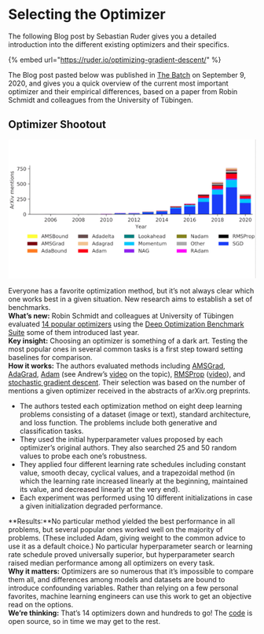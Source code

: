 # Selecting the Optimizer

The following Blog post by Sebastian Ruder gives you a detailed introduction into the different existing optimizers and their specifics.

{% embed url="https://ruder.io/optimizing-gradient-descent/" %}

The Blog post pasted below was published in [The Batch](https://blog.deeplearning.ai/blog/the-batch-data-for-defense-predicting-credit-approvals-more-learning-from-fewer-labels-hunting-for-planets) on September 9, 2020, and gives you a quick overview of the current most important optimizer and their empirical differences, based on a paper from Robin Schmidt and colleagues from the University of Tübingen.

## **Optimizer Shootout**

![14 most popular optimizers according to arXiv mentions](<../.gitbook/assets/grafik (1).png>)

Everyone has a favorite optimization method, but it’s not always clear which one works best in a given situation. New research aims to establish a set of benchmarks.\
**What’s new:** Robin Schmidt and colleagues at University of Tübingen evaluated [14 popular optimizers](https://info.deeplearning.ai/e2t/tc/VVw5LK7jRbdyN8F-8-Sny3hcVLsY3L4fNPgqN5NMMlD3p\_8SV1-WJV7Cg-xsN9bgjR2-1xjzW7Z\_dN96gGHSVW2kj6SJ2C-Q5pW36sJnG6MFdpCW1lLJ8m8Mg-ZmW30FrkQ3zfKlSW3z5Gb83\_lChmVC3Kkf6tGjjvN19-9JVgnRYsN1FQXcsyLFCdW5ftV2N2NPdwVW3B2yYc5bbh4pW95TKsf8H48fBW3ZXzXG2rbWzYW2xWw-Q2rPcFFW93N-lC5btqv5W2pd9\_p2sc70CN2Q4Rmt5McDwW2btbl-5yl0j5W2cdl\_t94lqcNW3ryZh67WQ5zFW5DQ2Y75fXKpG3pLK1) using the [Deep Optimization Benchmark Suite](https://info.deeplearning.ai/e2t/tc/VVw5LK7jRbdyN8F-8-Sny3hcVLsY3L4fNPgqN5NMMlD3p\_8SV1-WJV7CgYQvW34DqYg1TMS0CW3ql6444fXY0CW3\_n4Bx22Wt97W7zp5GL95n8NZVyDczM1VzMhDW5R38yG4MXTpdVZBFGF8bCtXNW674skP6Bn4PZW6N465y5xzDmLVcVV596HHXSMVdM3Sc9hlTCnW5c5dJh5gKnlYW9lW0D14SMBkqVBy5WC7FDdD5W7Tlsg86MmsY3W5l1fFz1mKc4pW6L7jv15Wk7rWW1hvKCs2h8pDHW56Rcgq6T6vwrW5XgmlH4JZFbrN8R2695LtcbmW73q7Pd58f7BN3hQy1) some of them introduced last year.\
**Key insight:** Choosing an optimizer is something of a dark art. Testing the most popular ones in several common tasks is a first step toward setting baselines for comparison.\
**How it works:** The authors evaluated methods including [AMSGrad](https://info.deeplearning.ai/e2t/tc/VVw5LK7jRbdyN8F-8-Sny3hcVLsY3L4fNPgqN5NMMlX3p\_97V1-WJV7CgBNwN4NWzQ-WnkqjW98HvtZ6c-dbFW8P8cHF4BnxTfN3JGPv-R9PwVW2VlDmL5By9gNVQRNDM3xqCbqW83cgNj407L8vW5dFZl-4p\_46jW1BgW627ZrwS8W3-6TY97zf7r3Vf6CPM2pp4SnW3yVV\_r6pJPRMN2Hq31D4sYgwW46Px5C2vTfW4VVTX3b1xDc8FW10blpR4VccjcW1mtHCX6V317VW2d2mvR4ny9r0W4hb\_fS42TX3SW3ncH4s3YpKHYW8jj51F3Pp5z0W3XcdZx6fLp5YW6kqNll3GYZy9Vdt7vf8RC1\_K35Zv1), [AdaGrad](https://info.deeplearning.ai/e2t/tc/VVw5LK7jRbdyN8F-8-Sny3hcVLsY3L4fNPgqN5NMMlX3p\_97V1-WJV7CgM4SW7ty9qr3D9bKlMlj85sRtbVZW37TrGC62tpJWW97yk6811WrmrW4BCjjL4ZSLhCVX2yKb2qwGH0W6wBHYt39Mr1JW6spZBZ9dP4hpN5YQzp21jWqvW2T\_L467JsYjvW3SzB0X3cV6DVW5VLBng2TGVBmN2trmPGx08t2N8YQF4yQmXg\_W305ccM1\_t\_VFW1ChlVX2Zjj5kW8f6L4x2tzptwW2TKcNB85vgBcW9fxP6B7-D-8xW6MtHr1186hynW1ny\_5q8sXmKNW7BBd2g5wG2s2W28QpsB2F1vvXW9bW2jj3mvYJ139P\_1), [Adam](https://info.deeplearning.ai/e2t/tc/VVw5LK7jRbdyN8F-8-Sny3hcVLsY3L4fNPgqN5NMMlD3p\_8SV1-WJV7CgRspW8y3WV92nkHH5W4GGRsq6b48ftW2S7F1L13LPNmTWjQc1bx3gWW7H8dPG3HmK-8N29q8cXyW2T-Myp4yCxktDBW5C\_XBy2vmQ2tW2WFpy42XxLQxN8DrWJFD1CxQW3\_hjpR2XvTrBW66jnt35DggBLW9dmfHR3dCTwHW6\_y\_Xg1GvBFGW4-jyHP5-kGllW2hZy9J6ChfWPN4SQz4PnbwK6W8-gDrR5fYTBFW8rQmFL8rJTpcV6KBW21LDM6SW8KBrSc5Z9-C6W57HwQ25yKn4L3mtk1) (see Andrew’s [video](https://info.deeplearning.ai/e2t/tc/VVw5LK7jRbdyN8F-8-Sny3hcVLsY3L4fNPgqN5NMMlD3p\_8SV1-WJV7CgCH7V9Q0ft2WZc75W8prmp52WxpJ\_W5SnZmK466b1SW2BsTk\_1McsjqW5RmWyf7WxhMgW4dW82r5k\_FDpW3Ycl4Y1KYRB5W5sRfKN3zCKZPW6xyznG6qHn5MW2v9vQQ37nJ6MW8qJ0CR2BKC7BW68Nffz7pL0LJW558Qry4VcW\_kW3VM1B11Cc1chW7F9kTV6jt8tNW8zFkTB8BySs\_F6xV\_pBX6pWW6vs2cb6jv\_yBW3rhp9s5gLlMlW6KLXGv6RVjdGN82JC5XykVSzW3Mw3Mq8RVDvj33w31) on the topic), [RMSProp](https://info.deeplearning.ai/e2t/tc/VVw5LK7jRbdyN8F-8-Sny3hcVLsY3L4fNPgqN5NMMmc3p\_9rV1-WJV7CgBKmW66-Z3B8\_9XdzW8NkrQl852hhKW6GSTBh8lDmJJW8tDkjz7Q3kC5W31JQ1h8FQ4tKW6gGtQl944rBFW63TrH\_8m3TpJW7K6t-12sYyjkW47YGX059SkKzW5zK-458DScpqW53F72x77fxfKMq8mrl\_pttKW8LQ64c8mNckpW1xqgS86Q-wk1MKjK0QNwV1XW5TF4117SCJPbW2HF1Zh8vX492N95W-cnbtt80W1rK1Yt2nnVXqW4yfvrd3N3ZTvW6880Ls6W7ThJW7FlpPY4fdvKwW5KSJDJ790w7gN2NG-9QQQgqSW7yhqp51Qt\_JMW8MzW7p7hPPk637fX1) ([video](https://info.deeplearning.ai/e2t/tc/VVw5LK7jRbdyN8F-8-Sny3hcVLsY3L4fNPgqN5NMMlD3p\_8SV1-WJV7CgNhHW1fFhlV1HpND9W7XsfSX59ShgTW1GnphH5FhVv9W8SYQm610rXFjW2JhSzy3rhwWVW3gF0Bd7sn26pW8JyY0b5V9kVXW4WzFWl5DG\_KCW5\_t2Xn4BDypyV2PP0p19TvLDW1S9-jM2\_BSBjW8Wmqky5ZPljSW5HP8Ng4KM\_cbW1FKmFv7q\_4mfW1Gg0Gh3bdgW0W74SdDK7mXjW0V8xPPW4YJGntW8sxrn64LrJ9XW5zPvfd7pVYPBN1vdY7NhcSwQW6VsH0r3M\_W8pW1kb7jj1WzcR72-r1)), and [stochastic gradient descent](https://info.deeplearning.ai/e2t/tc/VVw5LK7jRbdyN8F-8-Sny3hcVLsY3L4fNPgqN5NMMlX3p\_97V1-WJV7CgXhPVnTn-K8G7\_QMN7yJxtfKMj7XW1s7wNJ721HFMW55nBnt6RlL1RN6nSvGMFVzG\_W5TkSVY2b\_JLjW3BjY-L511S2YW6MDVfh3PLNVsW1djhF\_1wFkcJW36pqXz8r\_SxnN2hD20WZNjtHW8mZGlR5rs9gzN5nt\_8HdMYFWW3SC6VQ7H-xsVW4bz0Zm2k56ktW6zmp\_75KMtcBW3NCqhC4gw42MN7ph-VFvGpgPW7bRbRB87pB7\_W3rtjH13cFxyCW4QFPt\_61f--hW12WgGp1Kqt6wN5PK\_p0Qv6Y9VZvk2G9ckyct2Jr1). Their selection was based on the number of mentions a given optimizer received in the abstracts of arXiv.org preprints.

* The authors tested each optimization method on eight deep learning problems consisting of a dataset (image or text), standard architecture, and loss function. The problems include both generative and classification tasks.
* They used the initial hyperparameter values proposed by each optimizer’s original authors. They also searched 25 and 50 random values to probe each one’s robustness.
* They applied four different learning rate schedules including constant value, smooth decay, cyclical values, and a trapezoidal method (in which the learning rate increased linearly at the beginning, maintained its value, and decreased linearly at the very end).
* Each experiment was performed using 10 different initializations in case a given initialization degraded performance.

**Results:**No particular method yielded the best performance in all problems, but several popular ones worked well on the majority of problems. (These included Adam, giving weight to the common advice to use it as a default choice.) No particular hyperparameter search or learning rate schedule proved universally superior, but hyperparameter search raised median performance among all optimizers on every task.\
**Why it matters:** Optimizers are so numerous that it’s impossible to compare them all, and differences among models and datasets are bound to introduce confounding variables. Rather than relying on a few personal favorites, machine learning engineers can use this work to get an objective read on the options.\
**We’re thinking:** That’s 14 optimizers down and hundreds to go! The [code](https://info.deeplearning.ai/e2t/tc/VVw5LK7jRbdyN8F-8-Sny3hcVLsY3L4fNPgqN5NMMmc3p\_9rV1-WJV7CgBrkW41YmsK3BcTR-W2ggjgD6kSFH\_W1hw2XD1KsZGkW7X3BmW4RgwxLW2gLz9Y1rXvC4W8\_nJhB1DSTbLW5hrryP7B7shVW5W9z0N2vRRK9W49rg6Q4FyX3XW4jDRLL6H\_0DSW2fN4cr8lgG9VW6qbN1w36lmWNW4bx5Mf3mTjWsML7vMNr1c2QW10\_GPP5fVlkrW1tKKcQ6FMQW4W83ss865l-ZT0W5HHWFM9fRK8qW18c1D-6QNm5lW7ld23G4g3qSYW79yCF773nMphW5B4V1M863wB-W64pDmp6l5cQ8TyD7d1042FyW5zHYMW6\_Ds3rW780qNd24PYpq33Jz1) is open source, so in time we may get to the rest.
